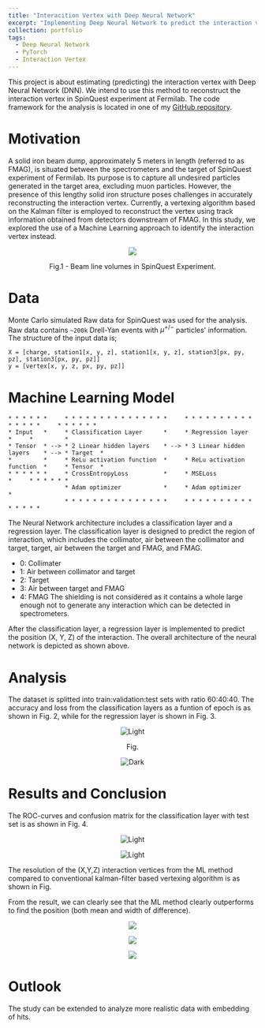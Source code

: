 ```yaml
---
title: "Interacition Vertex with Deep Neural Network"
excerpt: "Implementing Deep Neural Network to predict the interaction vertex of tracks in SpinQuest Experiment"
collection: portfolio
tags:
  - Deep Neural Network
  - PyTorch
  - Interaction Vertex
---
```


This project is about estimating (predicting) the interaction vertex with Deep Neural Network (DNN). We intend to use this method to reconstruct the interaction vertex in SpinQuest experiment at Fermilab. The code framework for the analysis is located in one of my [GitHub repository](https://github.com/abinashpun/DNN_Interaction_Vertex/tree/master).

# Motivation

A solid iron beam dump, approximately 5 meters in length (referred to as FMAG), is situated between the spectrometers and the target of SpinQuest experiment of Fermilab. Its purpose is to capture all undesired particles generated in the target area, excluding muon particles. However, the presence of this lengthy solid iron structure poses challenges in accurately reconstructing the interaction vertex. Currently, a vertexing algorithm based on the Kalman filter is employed to reconstruct the vertex using track information obtained from detectors downstream of FMAG. In this study, we explored the use of a Machine Learning approach to identify the interaction vertex instead.

<p align="center">
<img src="{{ site.url }}{{ site.baseurl }}//portfolio_files/beamline_volumes.png">
<p align = "center">
Fig.1 - Beam line volumes in SpinQuest Experiment.
</p>
</p>

# Data 

Monte Carlo simulated Raw data for SpinQuest was used for the analysis. Raw data contains `~200k` Drell-Yan events with $\mu^{+/-}$ particles' information. The structure of the input data is;

```
X = [charge, station1[x, y, z], station1[x, y, z], station3[px, py, pz], station3[px, py, pz]]
y = [vertex[x, y, z, px, py, pz]]
```

# Machine Learning Model

```
* * * * * *     * * * * * * * * * * * * * * *     * * * * * * * * * * * * * * *     * * * * * *
* Input   *     * Classification Layer      *     * Regression layer          *     *         *
* Tensor  * --> * 2 Linear hidden layers    * --> * 3 Linear hidden layers    * --> * Target  *
*         *     * ReLu activation function  *     * ReLu activation function  *     * Tensor  *
* * * * * *     * CrossEntropyLoss          *     * MSELoss                   *     * * * * * *
                * Adam optimizer            *     * Adam optimizer            *
                * * * * * * * * * * * * * * *     * * * * * * * * * * * * * * *
```

The Neural Network architecture includes a classification layer and a regression layer. The classification layer is designed to predict the region of interaction, which includes the collimator, air between the collimator and target, target, air between the target and FMAG, and FMAG. 
- 0: Collimater
- 1: Air between collimator and target
- 2: Target
- 3: Air between target and FMAG
- 4: FMAG
The shielding is not considered as it contains a whole large enough not to generate any interaction which can be detected in spectrometers.

After the classification layer, a regression layer is implemented to predict the position (X, Y, Z) of the interaction. The overall architecture of the neural network is depicted as shown above.

# Analysis

The dataset is splitted into train:validation:test sets with ratio 60:40:40. The accuracy and loss from the classification layers as a funtion of epoch is as shown in Fig. 2, while for the regression layer is shown in Fig. 3. 

<!-- 
<img src="https://github.com/abinashpun/abinashpun.github.io/blob/master/portfolio_files/cls-loss.png" width="425"/> <img src="https://github.com/abinashpun/abinashpun.github.io/blob/master/portfolio_files/reg-loss.png" width="425"/>  -->

<p align="center">
  <img alt="Light" src="{{ site.url }}{{ site.baseurl }}//portfolio_files/cls-loss.png" >
<p align = "center">
Fig.
</p>
</p>

<p align = "center">
  <img alt="Dark" src="{{ site.url }}{{ site.baseurl }}//portfolio_files/reg-loss.png" >
</p>





# Results and Conclusion

The ROC-curves and confusion matrix for the classification layer with test set is as shown in Fig. 4.

<!-- 
<img src="{{ site.url }}{{ site.baseurl }}//portfolio_files/roc_curve.png" width="425"/> <img src="{{ site.url }}{{ site.baseurl }}//portfolio_files/cls_cm.png" width="425"/>  -->
<!-- <p float="left">
  <img src="{{ site.url }}{{ site.baseurl }}//portfolio_files/roc-curve.png" width="425"/>
  <img src="{{ site.url }}{{ site.baseurl }}//portfolio_files/cls-cm.png" width="425"/>
</p> -->


<p align="center">
  <img alt="Light" src="{{ site.url }}{{ site.baseurl }}//portfolio_files/roc-curve.png" >
</p>


<p align="center">
  <img alt="Light" src="{{ site.url }}{{ site.baseurl }}//portfolio_files/cls-cm.png" >
</p>


The resolution of the (X,Y,Z) interaction vertices from the ML method compared to conventional kalman-filter based vertexing algorithm is as shown in Fig.

From the result, we can clearly see that the ML method clearly outperforms to find the position (both mean and width of difference).

<p align="center">
<img src="{{ site.url }}{{ site.baseurl }}//portfolio_files/X - Resolution.png">
</p>

<p align="center">
<img src="{{ site.url }}{{ site.baseurl }}//portfolio_files/Y-Resolution.png">
</p>

<p align="center">
<img src="{{ site.url }}{{ site.baseurl }}//portfolio_files/Z-Resolution.png">
</p>

# Outlook

The study can be extended to analyze more realistic data with embedding of hits. 


